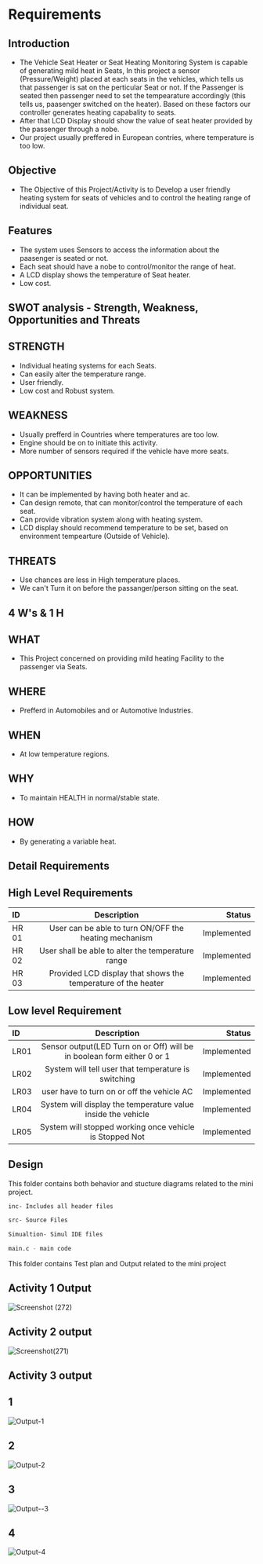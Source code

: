 # Requirements
## Introduction

-   The Vehicle Seat Heater or Seat Heating Monitoring System is capable of generating mild heat in Seats, In this project a sensor (Pressure/Weight) placed at each seats in the vehicles, which tells us that passenger is sat on the perticular Seat or not. If the Passenger is seated then passenger need to set the tempearature accordingly (this tells us, paasenger switched on the heater). Based on these factors our controller generates heating capabality to seats.
-   After that LCD Display should show the value of seat heater provided by the passenger through a nobe.
-   Our project usually preffered in European contries, where temperature is too low.

## Objective
-   The Objective of this Project/Activity is to Develop a user friendly heating system for seats of vehicles and to control the heating range of individual seat.

## Features
-   The system uses Sensors to access the information about the paasenger is seated or not.
-   Each seat should have a nobe to control/monitor the range of heat.
-   A LCD display shows the temperature of Seat heater.
-   Low cost.

## SWOT analysis - Strength, Weakness, Opportunities and Threats
## STRENGTH

-   Individual heating systems for each Seats.
-   Can easily alter the temperature range.
-   User friendly.
-   Low cost and Robust system.


## WEAKNESS
-   Usually prefferd in Countries where temperatures are too low.
-   Engine should be on to initiate this activity.
-   More number of sensors required if the vehicle have more seats.


## OPPORTUNITIES
-   It can be implemented by having both heater and ac.
-   Can design remote, that can monitor/control the temperature of each seat.
-   Can provide vibration system along with heating system.
-   LCD display should recommend temperature to be set, based on environment tempearture (Outside of Vehicle).
## THREATS
-   Use chances are less in High temperature places.
-   We can't Turn it on before the passanger/person sitting on the seat.
## 4 W's & 1 H
## WHAT
-   This Project concerned on providing mild heating Facility to the passenger via Seats.
## WHERE
-   Prefferd in Automobiles and or Automotive Industries.
## WHEN
-   At low temperature regions.
## WHY
-   To maintain HEALTH in normal/stable state.
## HOW
-   By generating a variable heat.
## Detail Requirements
## High Level Requirements

| ID | Description | Status|
| :---         |     :---:      |          ---: |
| HR 01   | User can be able to turn ON/OFF the heating mechanism    | 	Implemented  |
|  HR 02 | User shall be able to alter the temperature range     | Implemented     |
|        HR 03      |       Provided LCD display that shows the temperature of the heater          |    	Implemented          |

## Low level Requirement

| ID | Description | Status|
| :---         |     :---:      |          ---: |
|  LR01  | Sensor output(LED Turn on or Off) will be in boolean form either 0 or 1    | 	Implemented  |
|  LR02 | System will tell user that temperature is switching  | Implemented     |
|    LR03    |     	user have to turn on or off the vehicle AC          |    	Implemented          |
|    LR04   |     	System will display the temperature value inside the vehicle         |    	Implemented          |
|    LR05    |     	System will stopped working once vehicle is Stopped Not        |    	Implemented          |

## Design
This folder contains both behavior and stucture diagrams related to the mini project.

```sh
inc- Includes all header files

```
```sh
src- Source Files

```
```sh
Simualtion- Simul IDE files
```
```sh
main.c - main code
```

This folder contains Test plan and Output related to the mini project
## Activity 1 Output
![Screenshot (272)](https://user-images.githubusercontent.com/94219623/144387478-d0b81c8e-fb1b-4ffb-bd8c-bf8241b511b7.png)

## Activity 2 output
![Screenshot(271)](https://user-images.githubusercontent.com/94219623/144387559-2dc910b3-b671-4c29-8c2f-37e6180507fb.png)

## Activity 3 output

## 1
![Output-1](https://user-images.githubusercontent.com/94219623/144387609-64e5a96b-c3c8-40eb-aea7-5d2f44a3a556.png)

## 2
![Output-2](https://user-images.githubusercontent.com/94219623/144387621-2fe953ec-6a70-4295-9ee8-3f2bccb43eba.png)

## 3
![Output--3](https://user-images.githubusercontent.com/94219623/144387625-b13cd5e1-cbdb-4c0e-aaf8-50f7a56fdc75.png)

## 4
![Output-4](https://user-images.githubusercontent.com/94219623/144387630-3c8c7f17-f18c-4451-8779-1b9b3ec4e88d.png)

